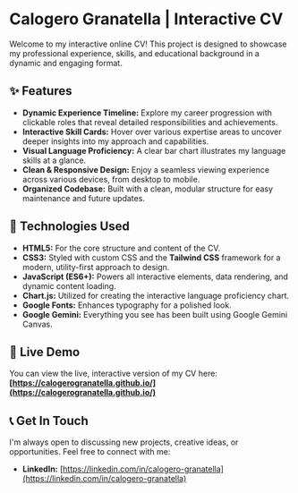 # Calogero Granatella | Interactive CV

Welcome to my interactive online CV! This project is designed to showcase my professional experience, skills, and educational background in a dynamic and engaging format.

## ✨ Features

* **Dynamic Experience Timeline:** Explore my career progression with clickable roles that reveal detailed responsibilities and achievements.
* **Interactive Skill Cards:** Hover over various expertise areas to uncover deeper insights into my approach and capabilities.
* **Visual Language Proficiency:** A clear bar chart illustrates my language skills at a glance.
* **Clean & Responsive Design:** Enjoy a seamless viewing experience across various devices, from desktop to mobile.
* **Organized Codebase:** Built with a clean, modular structure for easy maintenance and future updates.

## 🚀 Technologies Used

* **HTML5:** For the core structure and content of the CV.
* **CSS3:** Styled with custom CSS and the **Tailwind CSS** framework for a modern, utility-first approach to design.
* **JavaScript (ES6+):** Powers all interactive elements, data rendering, and dynamic content loading.
* **Chart.js:** Utilized for creating the interactive language proficiency chart.
* **Google Fonts:** Enhances typography for a polished look.
* **Google Gemini:** Everything you see has been built using Google Gemini Canvas.

## 🔗 Live Demo

You can view the live, interactive version of my CV here:
**[https://calogerogranatella.github.io/](https://calogerogranatella.github.io/)**

## 📞 Get In Touch

I'm always open to discussing new projects, creative ideas, or opportunities. Feel free to connect with me:

* **LinkedIn:** [https://linkedin.com/in/calogero-granatella](https://linkedin.com/in/calogero-granatella)
